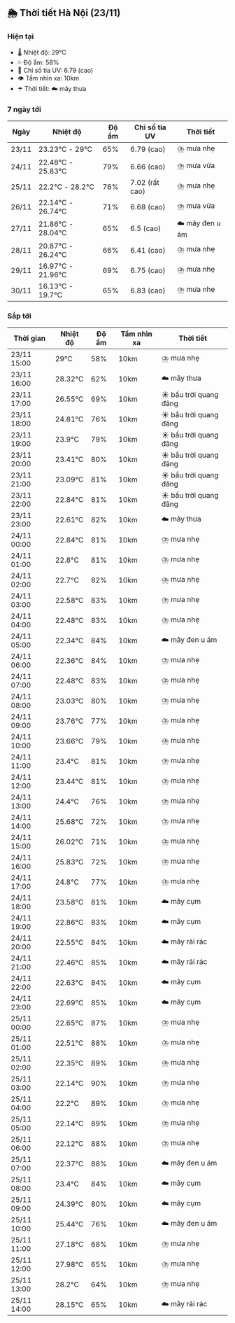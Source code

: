 ## 🌦️ Thời tiết Hà Nội (23/11)

### Hiện tại

- 🌡️ Nhiệt độ: 29℃
- 💦 Độ ẩm: 58%
- 🌟 Chỉ số tia UV: 6.79 (cao)
- 👁️ Tầm nhìn xa: 10km
- ☂️ Thời tiết: ☁️ mây thưa

### 7 ngày tới

| Ngày | Nhiệt độ | Độ ẩm | Chỉ số tia UV | Thời tiết |
| --- | --- | --- | --- | --- |
| 23/11 | 23.23℃ - 29℃ | 65% | 6.79 (cao) | ⛈️ mưa nhẹ |
| 24/11 | 22.48℃ - 25.83℃ | 79% | 6.66 (cao) | ⛈️ mưa vừa |
| 25/11 | 22.2℃ - 28.2℃ | 76% | 7.02 (rất cao) | ⛈️ mưa nhẹ |
| 26/11 | 22.14℃ - 26.74℃ | 71% | 6.68 (cao) | ⛈️ mưa vừa |
| 27/11 | 21.86℃ - 28.04℃ | 65% | 6.5 (cao) | ☁️ mây đen u ám |
| 28/11 | 20.87℃ - 26.24℃ | 66% | 6.41 (cao) | ⛈️ mưa nhẹ |
| 29/11 | 16.97℃ - 21.96℃ | 69% | 6.75 (cao) | ⛈️ mưa nhẹ |
| 30/11 | 16.13℃ - 19.7℃ | 65% | 6.83 (cao) | ⛈️ mưa nhẹ |

### Sắp tới

| Thời gian | Nhiệt độ | Độ ẩm | Tầm nhìn xa | Thời tiết |
| --- | --- | --- | --- | --- |
| 23/11 15:00 | 29℃ | 58% | 10km | ⛈️ mưa nhẹ |
| 23/11 16:00 | 28.32℃ | 62% | 10km | ☁️ mây thưa |
| 23/11 17:00 | 26.55℃ | 69% | 10km | ☀️ bầu trời quang đãng |
| 23/11 18:00 | 24.81℃ | 76% | 10km | ☀️ bầu trời quang đãng |
| 23/11 19:00 | 23.9℃ | 79% | 10km | ☀️ bầu trời quang đãng |
| 23/11 20:00 | 23.41℃ | 80% | 10km | ☀️ bầu trời quang đãng |
| 23/11 21:00 | 23.09℃ | 81% | 10km | ☀️ bầu trời quang đãng |
| 23/11 22:00 | 22.84℃ | 81% | 10km | ☀️ bầu trời quang đãng |
| 23/11 23:00 | 22.61℃ | 82% | 10km | ☁️ mây thưa |
| 24/11 00:00 | 22.84℃ | 81% | 10km | ⛈️ mưa nhẹ |
| 24/11 01:00 | 22.8℃ | 81% | 10km | ⛈️ mưa nhẹ |
| 24/11 02:00 | 22.7℃ | 82% | 10km | ⛈️ mưa nhẹ |
| 24/11 03:00 | 22.58℃ | 83% | 10km | ⛈️ mưa nhẹ |
| 24/11 04:00 | 22.48℃ | 83% | 10km | ⛈️ mưa nhẹ |
| 24/11 05:00 | 22.34℃ | 84% | 10km | ☁️ mây đen u ám |
| 24/11 06:00 | 22.36℃ | 84% | 10km | ⛈️ mưa nhẹ |
| 24/11 07:00 | 22.48℃ | 83% | 10km | ⛈️ mưa nhẹ |
| 24/11 08:00 | 23.03℃ | 80% | 10km | ⛈️ mưa nhẹ |
| 24/11 09:00 | 23.76℃ | 77% | 10km | ⛈️ mưa nhẹ |
| 24/11 10:00 | 23.66℃ | 79% | 10km | ⛈️ mưa nhẹ |
| 24/11 11:00 | 23.4℃ | 81% | 10km | ⛈️ mưa nhẹ |
| 24/11 12:00 | 23.44℃ | 81% | 10km | ⛈️ mưa nhẹ |
| 24/11 13:00 | 24.4℃ | 76% | 10km | ⛈️ mưa nhẹ |
| 24/11 14:00 | 25.68℃ | 72% | 10km | ⛈️ mưa nhẹ |
| 24/11 15:00 | 26.02℃ | 71% | 10km | ⛈️ mưa nhẹ |
| 24/11 16:00 | 25.83℃ | 72% | 10km | ⛈️ mưa nhẹ |
| 24/11 17:00 | 24.8℃ | 77% | 10km | ⛈️ mưa nhẹ |
| 24/11 18:00 | 23.58℃ | 81% | 10km | ☁️ mây cụm |
| 24/11 19:00 | 22.86℃ | 83% | 10km | ☁️ mây cụm |
| 24/11 20:00 | 22.55℃ | 84% | 10km | ☁️ mây rải rác |
| 24/11 21:00 | 22.46℃ | 85% | 10km | ☁️ mây rải rác |
| 24/11 22:00 | 22.63℃ | 84% | 10km | ☁️ mây cụm |
| 24/11 23:00 | 22.69℃ | 85% | 10km | ☁️ mây cụm |
| 25/11 00:00 | 22.65℃ | 87% | 10km | ⛈️ mưa nhẹ |
| 25/11 01:00 | 22.51℃ | 88% | 10km | ⛈️ mưa nhẹ |
| 25/11 02:00 | 22.35℃ | 89% | 10km | ⛈️ mưa nhẹ |
| 25/11 03:00 | 22.14℃ | 90% | 10km | ⛈️ mưa nhẹ |
| 25/11 04:00 | 22.2℃ | 89% | 10km | ⛈️ mưa nhẹ |
| 25/11 05:00 | 22.14℃ | 89% | 10km | ⛈️ mưa nhẹ |
| 25/11 06:00 | 22.12℃ | 88% | 10km | ⛈️ mưa nhẹ |
| 25/11 07:00 | 22.37℃ | 88% | 10km | ☁️ mây đen u ám |
| 25/11 08:00 | 23.4℃ | 84% | 10km | ☁️ mây cụm |
| 25/11 09:00 | 24.39℃ | 80% | 10km | ☁️ mây cụm |
| 25/11 10:00 | 25.44℃ | 76% | 10km | ☁️ mây đen u ám |
| 25/11 11:00 | 27.18℃ | 68% | 10km | ⛈️ mưa nhẹ |
| 25/11 12:00 | 27.98℃ | 65% | 10km | ⛈️ mưa nhẹ |
| 25/11 13:00 | 28.2℃ | 64% | 10km | ⛈️ mưa nhẹ |
| 25/11 14:00 | 28.15℃ | 65% | 10km | ☁️ mây rải rác |
